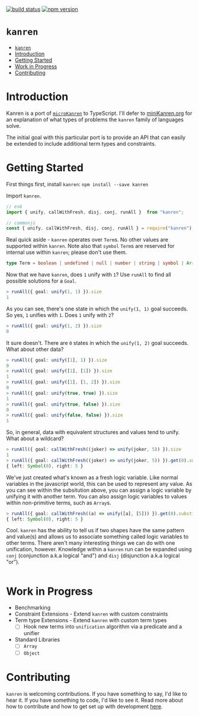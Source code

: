 [![build status](https://api.travis-ci.org/joshcox/kanren.png?branch=master)](http://travis-ci.org/joshcox/kanren)
[![npm version](https://badge.fury.io/js/kanren.svg)](https://badge.fury.io/js/kanren)

# `kanren`
- [`kanren`](#kanren)
- [Introduction](#introduction)
- [Getting Started](#getting-started)
- [Work in Progress](#work-in-progress)
- [Contributing](#contributing)

# Introduction
Kanren is a port of [`microKanren`](https://github.com/jasonhemann/microKanren) to TypeScript. I'll defer to [miniKanren.org](http://minikanren.org/) for an explanation of what types of problems the `kanren` family of languages solve.

The initial goal with this particular port is to provide an API that can easily be extended to include additional term types and constraints.

# Getting Started
First things first, install `kanren`: `npm install --save kanren`

Import `kanren`.
```typescript
// es6
import { unify, callWithFresh, disj, conj, runAll }  from "kanren";

// commonjs
const { unify, callWithFresh, disj, conj, runAll } = require("kanren");
```

Real quick aside - `kanren` operates over `Term`s. No other values are supported within `kanren`. Note also that `symbol` `Term`s are reserved for internal use within `kanren`; please don't use them.
```typescript
type Term = boolean | undefined | null | number | string | symbol | Array<any>;
```

Now that we have `kanren`, does `1` unify with `1`? Use `runAll` to find all possible solutions for a `Goal`.

```typescript
> runAll({ goal: unify(1, 1) }).size
1
```

As you can see, there's one state in which the `unify(1, 1)` goal succeeds. So yes, `1` unifies with `1`.
Does `1` unify with `2`?

```typescript
> runAll({ goal: unify(1, 2) }).size
0
```

It sure doesn't. There are `0` states in which the `unify(1, 2)` goal succeeds. What about other data?

```typescript
> runAll({ goal: unify([1], 1) }).size
0
> runAll({ goal: unify([1], [1]) }).size
1
> runAll({ goal: unify([1], [1, 2]) }).size
0
> runAll({ goal: unify(true, true) }).size
1
> runAll({ goal: unify(true, false) }).size
0
> runAll({ goal: unify(false, false) }).size
1
```

So, in general, data with equivalent structures and values tend to unify. What about a wildcard?

```typescript
> runAll({ goal: callWithFresh((joker) => unify(joker, 5)) }).size
1
> runAll({ goal: callWithFresh((joker) => unify(joker, 5)) }).get(0).substitution.get(0)
{ left: Symbol(0), right: 5 }
```

We've just created what's known as a fresh logic variable. Like normal variables in the javascript world, this can be used to represent any value. As you can see within the subsitution above, you can assign a logic variable by unifying it with another term. You can also assign logic variables to values within non-primitive terms, such as `Array`s.

```typescript
> runAll({ goal: callWithFresh((a) => unify([a], [5])) }).get(0).substitution.get(0)
{ left: Symbol(0), right: 5 }
```

Cool. `kanren` has the ability to tell us if two shapes have the same pattern and value(s) and allows us to associate something called logic variables to other terms. There aren't many interesting things we can do with one unification, however. Knowledge within a `kanren` run can be expanded using `conj` (conjunction a.k.a logical "and") and `disj` (disjunction a.k.a logical "or").

```typescript

```




# Work in Progress
* Benchmarking
* Constraint Extensions - Extend `kanren` with custom constraints
* Term type Extensions - Extend `kanren` with custom term types
  * [ ] Hook new terms into `unification` algorithm via a predicate and a unifier
* Standard Libraries
  * [ ] `Array`
  * [ ] `Object`

# Contributing
`kanren` is welcoming contributions. If you have something to say, I'd like to hear it. If you have something to code, I'd like to see it. Read more about how to contribute and how to get set up with development [here](./.github/CONTRIBUTING.md).